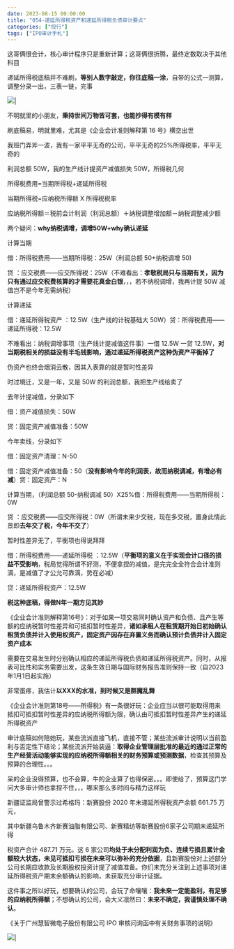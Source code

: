 ```yaml
---
date: 2023-08-15 00:00:00
title: "054-递延所得税资产和递延所得税负债审计要点"
categories: ["投行"]
tags: ["IPO审计手札"]
---
```

这哥俩很会计，核心审计程序只是重新计算；这哥俩很折腾，最终定数取决于其他科目

递延所得税底稿并不难刷，**等别人数字敲定，你往底稿一涂**，自带的公式一测算，调整分录一出，三表一链，完事

![](https://img.richfan.site/obsidian/IPO/054-递延所得税资产和递延所得税负债审计要点_1.webp)|

不明就里的小朋友，**秉持世间万物皆可套，也能抄得有模有样**

刷底稿易，明就里难，尤其是《企业会计准则解释第 16 号》横空出世

我班门弄斧一波，我有一家平平无奇的公司，平平无奇的25%所得税率，平平无奇的

利润总额 50W，我的生产线计提资产减值损失 50W，所得税几何

所得税费用=当期所得税+递延所得税

当期所得税=应纳税所得额 X 所得税税率

应纳税所得额＝税前会计利润（利润总额）＋纳税调整增加额－纳税调整减少额

两个疑问：**why纳税调增，调增50W+why确认递延**

计算当期

借：所得税费用——当期所得税：25W（利润总额 50+纳税调增 50)

贷 ：应交税费——应交所得税：25W（不难看出：**孝敬税局只与当期有关，因为只有通过应交税费核算的才需要花真金白银**，，，若不纳税调增，我再计提 50W 减值岂不是今年无需纳税）

计算递延

借：递延所得税资产 ：12.5W（生产线的计税基础大 50W）贷：所得税费用——递延所得税：12.5W

不难看出：纳税调增事项（生产线计提减值这件事）一借 12.5W 一贷 12.5W，**对当期税相关的损益没有半毛钱影响，通过递延所得税资产这种伪资产平衡掉了**

伪资产也终会烟消云散，因其入表靠的就是暂时性差异

时过境迁，又是一年，又是 50W 的利润总额，我把生产线给卖了

去年计提减值，分录如下

借：资产减值损失：50W

贷：固定资产减值准备：50W

今年卖线，分录如下

借：固定资产清理：N-50

借：固定资产减值准备：50（**没有影响今年的利润表，故而纳税调减，有增必有减**）贷：固定资产：N

计算当期，（利润总额 50-纳税调减 50）X25%借：所得税费用——当期所得税：0W

贷 ：应交税费——应交所得税：0W（所谓未来少交税，现在多交税，置身此情此景即**去年交了税，今年不交了**）

暂时性差异无了，平衡项也得说拜拜

借：所得税费用——递延所得税 ：12.5W（**平衡项的意义在于实现会计口径的损益不受影响**，税局觉得所谓不好测，不便拿捏的减值，是完完全全符合会计准则滴，是减值了才公允可靠滴，势在必减）

贷：递延所得税资产：12.5W

**税这种底稿，得做N年一期方见其妙**

《企业会计准则解释第16号》：对于如果一项交易同时确认资产和负债、且产生等额的应纳税暂时性差异和可抵扣暂时性差异，**诸如承租人在租赁期开始日初始确认租赁负债并计入使用权资产，固定资产因存在弃置义务而确认预计负债并计入固定资产成本**

需要在交易发生时分别确认相应的递延所得税负债和递延所得税资产。同时，从报表可比性和实务需要出发，这条生效日期与国际财务报告准则保持一致（自2023年1月1日起实施）

非常蛋疼，我估计**以XXX的水准，到时候又是群魔乱舞**

《企业会计准则第18号——所得税》有一条很好玩：企业应当以很可能取得用来抵扣可抵扣暂时性差异的应纳税所得额为限，确认由可抵扣暂时性差异产生的递延所得税资产

审计底稿如何陪她玩，某些流派直接飞机，直接不管；某些流派审计说明以当前盈利与否定性下结论；某些流派开始装逼：**取得企业管理层批准的最近的通过正常的生产经营活动能够实现的应纳税所得额相关的财务预算或预测数据**，检查其预算及预算的合理性。。。

呆的企业没得预算，也不会算，牛的企业算了也得保密。。。即使给了，预算这门学问大多审计师也拿捏不住，，，哪来那么多时间与精力这样玩

新疆证监局曾警示过希格玛：新赛股份 2020 年末递延所得税资产余额 661.75 万元，

其中新疆乌鲁木齐新赛油脂有限公司、新赛精纺等新赛股份6家子公司期末递延所得

税资产合计 487.71 万元。这 6 家公司**均处于未分配利润为负、连续亏损且累计金额较大状态，未见可抵扣亏损在未来可以弥补的充分依据**，且新赛股份对上述部分公司长期应收款及长期股权投资计提了减值准备。你们未充分关注到上述事项对递延所得税资产期末余额确认的影响，未获取充分审计证据。

这件事之所以好玩，想要确认的公司，会玩了命嚷嚷：**我未来一定能盈利，有足够的应纳税所得额**；不想确认的公司，会大义凛然曰：**未来不确定，我谨慎处理不确认**。

《关于广州慧智微电子股份有限公司 IPO 审核问询函中有关财务事项的说明》

![](https://img.richfan.site/obsidian/IPO/054-递延所得税资产和递延所得税负债审计要点_2.webp)|